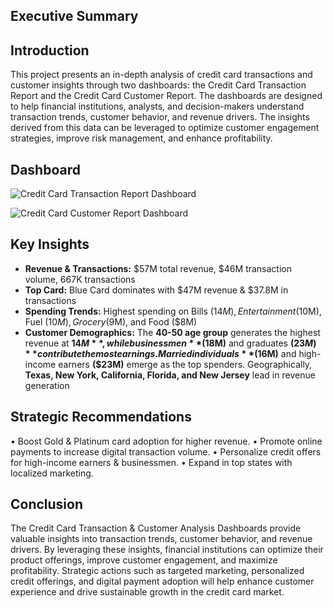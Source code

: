 ## Executive Summary 

## Introduction
This project presents an in-depth analysis of credit card transactions and customer insights through two dashboards: the Credit Card Transaction Report and the Credit Card Customer Report. The dashboards are designed to help financial institutions, analysts, and decision-makers understand transaction trends, customer behavior, and revenue drivers. The insights derived from this data can be leveraged to optimize customer engagement strategies, improve risk management, and enhance profitability. 

## Dashboard 
![Credit Card Transaction Report Dashboard](https://github.com/user-attachments/assets/c97572a5-f9b2-4d89-9565-4d88cb75272c) 

![Credit Card Customer Report Dashboard](https://github.com/user-attachments/assets/53e7df95-9055-423d-98f4-89101033e227)

## Key Insights

- **Revenue & Transactions:** $57M total revenue, $46M transaction volume, 667K transactions
- **Top Card:** Blue Card dominates with $47M revenue & $37.8M in transactions
- **Spending Trends:** Highest spending on Bills ($14M), Entertainment ($10M), Fuel ($10M), Grocery ($9M), and Food ($8M)
- **Customer Demographics:** The **40-50 age group** generates the highest revenue at **$14M**, while businessmen **($18M)** and graduates **($23M)** contribute the most earnings. Married individuals **($16M)** and high-income earners **($23M)** emerge as the top spenders. Geographically, **Texas, New York, California, Florida, and New Jersey** lead in revenue generation

## Strategic Recommendations
• Boost Gold & Platinum card adoption for higher revenue.
• Promote online payments to increase digital transaction volume.
• Personalize credit offers for high-income earners & businessmen.
• Expand in top states with localized marketing.

## Conclusion
The Credit Card Transaction & Customer Analysis Dashboards provide valuable insights into transaction trends, customer behavior, and revenue drivers. By leveraging these insights, financial institutions can optimize their product offerings, improve customer engagement, and maximize profitability. Strategic actions such as targeted marketing, personalized credit offerings, and digital payment adoption will help enhance customer experience and drive sustainable growth in the credit card market.
